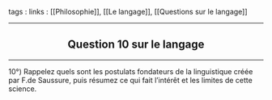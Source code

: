 tags : 
links : [[Philosophie]], [[Le langage]], [[Questions sur le langage]]

****

<h2 style="text-align: center;"> Question 10 sur le langage </h2>

****


10°) Rappelez quels sont les postulats fondateurs de la linguistique créée par F.de Saussure, puis résumez ce qui fait l’intérêt et les limites de cette science.  